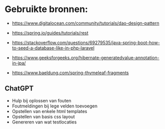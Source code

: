 # Gebruikte bronnen:

- https://www.digitalocean.com/community/tutorials/dao-design-pattern

- https://spring.io/guides/tutorials/rest

- https://stackoverflow.com/questions/69279535/java-spring-boot-how-to-seed-a-database-like-in-php-laravel

- https://www.geeksforgeeks.org/hibernate-generatedvalue-annotation-in-jpa/

- https://www.baeldung.com/spring-thymeleaf-fragments

## ChatGPT
 - Hulp bij oplossen van fouten
 - Foutmeldingen bij lege velden toevoegen
 - Opstellen van enkele html templates
 - Opstellen van basis css layout
 - Genereren van wat testlocaties
